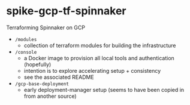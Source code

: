 # spike-gcp-tf-spinnaker
Terraforming Spinnaker on GCP

- `/modules`
  - collection of terraform modules for building the infrastructure
- `/console`
  - a Docker image to provision all local tools and authentication (hopefully)
  - intention is to explore accelerating setup + consistency
  - see the associated README
- `/gcp-base-deployment`
  - early deployment-manager setup (seems to have been copied in from another source)

  
